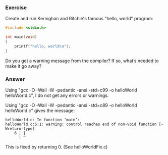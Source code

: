 ### Exercise

Create and run Kernighan and Ritchie's famous "hello, world" program:

```c
#include <stdio.h>

int main(void)
{
    printf("hello, world\n");
}
```

Do you get a warning message from the compiler? If so, what’s needed to make it go away?

### Answer

Using "gcc -O -Wall -W -pedantic -ansi -std=c99 -o helloWorld helloWorld.c", I do not get any errors or warnings.

Using "gcc -O -Wall -W -pedantic -ansi -std=c89 -o helloWorld helloWorld.c" gives the message:
```
helloWorld.c: In function ‘main’:
helloWorld.c:6:1: warning: control reaches end of non-void function [-Wreturn-type]
    6 | }
      | ^
```

This is fixed by returning 0. (See helloWorldFix.c)
